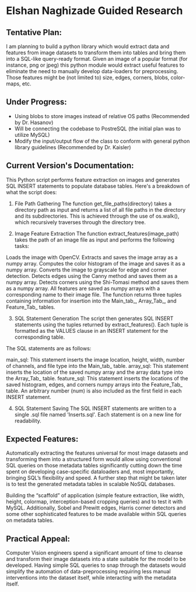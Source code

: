 # Elshan Naghizade Guided Research

## Tentative Plan:
I am planning to build a python library which would extract data and features from image datasets to transform them into tables and bring them into a SQL-like query-ready format. Given an image of a popular format (for instance, png or jpeg) this python module would extract useful features to eliminate the need to manually develop data-loaders for preprocessing. Those features might be (not limited to) size, edges, corners, blobs, color-maps, etc.

## Under Progress:
- Using blobs to store images instead of relative OS paths (Recommended by Dr. Hasanov)
- Will be connecting the codebase to PostreSQL (the initial plan was to utilize MySQL)
- Modify the input/output flow of the class to conform with general python library guidelines (Recommended by Dr. Kaisler)

## Current Version's Documentation:
This Python script performs feature extraction on images and generates SQL INSERT statements to populate database tables. Here's a breakdown of what the script does:

1. File Path Gathering
The function get_file_paths(directory) takes a directory path as input and returns a list of all file paths in the directory and its subdirectories. This is achieved through the use of os.walk(), which recursively traverses through the directory tree.

2. Image Feature Extraction
The function extract_features(image_path) takes the path of an image file as input and performs the following tasks:

Loads the image with OpenCV.
Extracts and saves the image array as a numpy array.
Computes the color histogram of the image and saves it as a numpy array.
Converts the image to grayscale for edge and corner detection.
Detects edges using the Canny method and saves them as a numpy array.
Detects corners using the Shi-Tomasi method and saves them as a numpy array.
All features are saved as numpy arrays with a corresponding name to their image file. The function returns three tuples containing information for insertion into the Main_tab_, Array_Tab_, and Feature_Tab_ tables.

3. SQL Statement Generation
The script then generates SQL INSERT statements using the tuples returned by extract_features(). Each tuple is formatted as the VALUES clause in an INSERT statement for the corresponding table.

The SQL statements are as follows:

main_sql: This statement inserts the image location, height, width, number of channels, and file type into the Main_tab_ table.
array_sql: This statement inserts the location of the saved numpy array and the array data type into the Array_Tab_ table.
feature_sql: This statement inserts the locations of the saved histogram, edges, and corners numpy arrays into the Feature_Tab_ table.
An arbitrary number (num) is also included as the first field in each INSERT statement.

4. SQL Statement Saving
The SQL INSERT statements are written to a single .sql file named 'Inserts.sql'. Each statement is on a new line for readability.

## Expected Features:
Automatically extracting the features universal for most image datasets and transforming them into a structured form would allow using conventional SQL queries on those metadata tables significantly cutting down the time spent on developing case-specific dataloaders and, most importantly, bringing SQL’s flexibility and speed.
A further step that might be taken later is to test the generated metadata tables in scalable NoSQL databases.

Building the “scaffold” of application (simple feature extraction, like width, height, colormap, interception-based cropping queries) and to test it with MySQL.
Additionally, Sobel and Prewitt edges, Harris corner detectors and some other sophisticated features to be made available within
SQL queries on metadata tables.

## Practical Appeal:
Computer Vision engineers spend a significant amount of time to cleanse and transform their image datasets into a state suitable for the model to be developed. Having simple SQL queries to snap through the datasets would simplify the automation of data-preprocessing requiring less manual interventions into the dataset itself, while interacting with the metadata itself.
